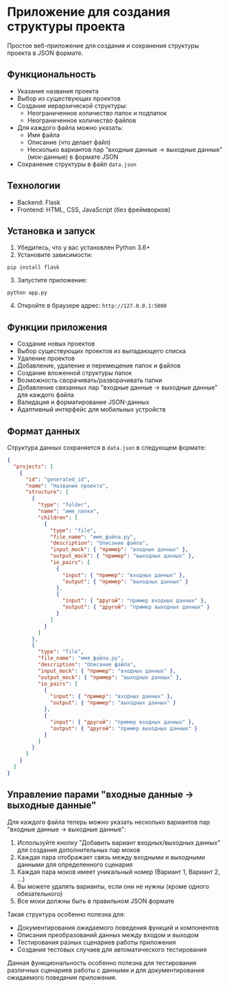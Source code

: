 # Приложение для создания структуры проекта

Простое веб-приложение для создания и сохранения структуры проекта в JSON формате.

## Функциональность

- Указание названия проекта
- Выбор из существующих проектов
- Создание иерархической структуры:
  - Неограниченное количество папок и подпапок
  - Неограниченное количество файлов
- Для каждого файла можно указать:
  - Имя файла
  - Описание (что делает файл)
  - Несколько вариантов пар "входные данные -> выходные данные" (мок-данные) в формате JSON
- Сохранение структуры в файл `data.json`

## Технологии

- Backend: Flask
- Frontend: HTML, CSS, JavaScript (без фреймворков)

## Установка и запуск

1. Убедитесь, что у вас установлен Python 3.6+
2. Установите зависимости:

```
pip install flask
```

3. Запустите приложение:

```
python app.py
```

4. Откройте в браузере адрес: `http://127.0.0.1:5000`

## Функции приложения

- Создание новых проектов
- Выбор существующих проектов из выпадающего списка
- Удаление проектов
- Добавление, удаление и перемещение папок и файлов
- Создание вложенной структуры папок
- Возможность сворачивать/разворачивать папки
- Добавление связанных пар "входные данные -> выходные данные" для каждого файла
- Валидация и форматирование JSON-данных
- Адаптивный интерфейс для мобильных устройств

## Формат данных

Структура данных сохраняется в `data.json` в следующем формате:

```json
{
  "projects": [
    {
      "id": "generated_id",
      "name": "Название проекта",
      "structure": [
        {
          "type": "folder",
          "name": "имя_папки",
          "children": [
            {
              "type": "file",
              "file_name": "имя_файла.py",
              "description": "Описание файла",
              "input_mock": { "пример": "входных данных" },
              "output_mock": { "пример": "выходных данных" },
              "io_pairs": [
                {
                  "input": { "пример": "входных данных" },
                  "output": { "пример": "выходных данных" }
                },
                {
                  "input": { "другой": "пример входных данных" },
                  "output": { "другой": "пример выходных данных" }
                }
              ]
            }
          ]
        },
        {
          "type": "file",
          "file_name": "имя_файла.py",
          "description": "Описание файла",
          "input_mock": { "пример": "входных данных" },
          "output_mock": { "пример": "выходных данных" },
          "io_pairs": [
            {
              "input": { "пример": "входных данных" },
              "output": { "пример": "выходных данных" }
            },
            {
              "input": { "другой": "пример входных данных" },
              "output": { "другой": "пример выходных данных" }
            }
          ]
        }
      ]
    }
  ]
}
```

## Управление парами "входные данные -> выходные данные"

Для каждого файла теперь можно указать несколько вариантов пар "входные данные -> выходные данные":

1. Используйте кнопку "Добавить вариант входных/выходных данных" для создания дополнительных пар моков
2. Каждая пара отображает связь между входными и выходными данными для определенного сценария
3. Каждая пара моков имеет уникальный номер (Вариант 1, Вариант 2, ...)
4. Вы можете удалять варианты, если они не нужны (кроме одного обязательного)
5. Все моки должны быть в правильном JSON формате

Такая структура особенно полезна для:
- Документирования ожидаемого поведения функций и компонентов
- Описания преобразований данных между входом и выходом
- Тестирования разных сценариев работы приложения
- Создания тестовых случаев для автоматического тестирования

Данная функциональность особенно полезна для тестирования различных сценариев работы с данными и для документирования ожидаемого поведения приложения. 